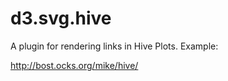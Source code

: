 # d3.svg.hive

A plugin for rendering links in Hive Plots. Example:

<http://bost.ocks.org/mike/hive/>
